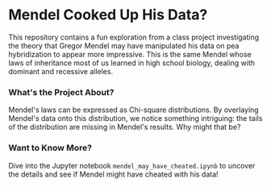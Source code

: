 # Mendel Cooked Up His Data?

This repository contains a fun exploration from a class project investigating the theory that Gregor Mendel may have manipulated his data on pea hybridization to appear more impressive. This is the same Mendel whose laws of inheritance most of us learned in high school biology, dealing with dominant and recessive alleles.  

### What's the Project About?  

Mendel's laws can be expressed as Chi-square distributions. By overlaying Mendel's data onto this distribution, we notice something intriguing: the tails of the distribution are missing in Mendel's results. Why might that be?

### Want to Know More?  

Dive into the Jupyter notebook `mendel_may_have_cheated.ipynb` to uncover the details and see if Mendel might have cheated with his data!

